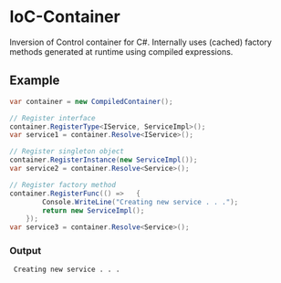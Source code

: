 # IoC-Container

Inversion of Control container for C#. Internally uses (cached) factory methods generated at runtime using compiled expressions.

## Example
```csharp
var container = new CompiledContainer();

// Register interface
container.RegisterType<IService, ServiceImpl>();
var service1 = container.Resolve<IService>();

// Register singleton object
container.RegisterInstance(new ServiceImpl());
var service2 = container.Resolve<Service>();

// Register factory method
container.RegisterFunc(() =>   {
        Console.WriteLine("Creating new service . . .");
        return new ServiceImpl();
    });
var service3 = container.Resolve<Service>();
```

### Output

```
 Creating new service . . .
```
